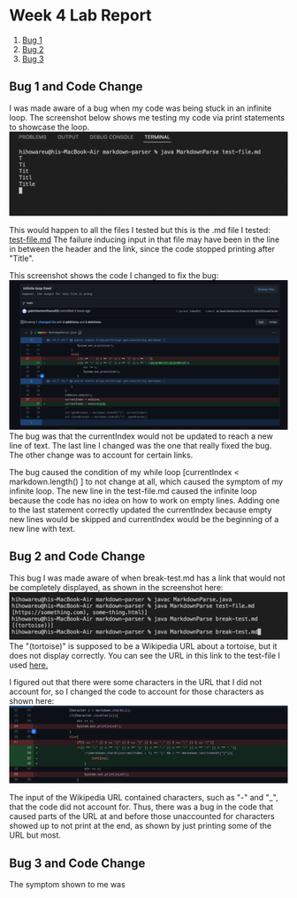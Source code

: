 # Week 4 Lab Report

1. [Bug 1](#bug-1-and-code-change)
2. [Bug 2](#bug-2-and-code-change)
3. [Bug 3](#bug-3-and-code-change)

## Bug 1 and Code Change
I was made aware of a bug when my code was being stuck in an infinite loop. The screenshot below shows me testing my code via print statements to showcase the loop.
![image](images-labreport2/symptom1.png)

This would happen to all the files I tested but this is the .md file I tested: [test-file.md](https://github.com/gabrielseventhucsd25/markdown-parser/blob/main/test-file.md) The failure inducing input in that file may have been in the line in between the header and the link, since the code stopped printing after "Title".

This screenshot shows the code I changed to fix the bug:
![image](images-labreport2/codechangeforbug1.png)
The bug was that the currentIndex would not be updated to reach a new line of text. The last line I changed was the one that really fixed the bug. The other change was to account for certain links.

The bug caused the condition of my while loop [currentIndex < markdown.length() ] to not change at all, which caused the symptom of my infinite loop. The new line in the test-file.md caused the infinite loop because the code has no idea on how to work on empty lines. Adding one to the last statement correctly updated the currentIndex because empty new lines would be skipped and currentIndex would be the beginning of a new line with text.

## Bug 2 and Code Change
This bug I was made aware of when break-test.md has a link that would not be completely displayed, as shown in the screenshot here:
![image](images-labreport2/break-test-incorrect.png)
The "(tortoise)" is supposed to be a Wikipedia URL about a tortoise, but it does not display correctly. You can see the URL in this link to the test-file I used [here.](https://github.com/gabrielseventhucsd25/markdown-parser/blob/main/break-test.md)

I figured out that there were some characters in the URL that I did not account for, so I changed the code to account for those characters as shown here:
![image](images-labreport2/tortoisefix.png)

The input of the Wikipedia URL contained characters, such as "-" and "_", that the code did not account for. Thus, there was a bug in the code that caused parts of the URL at and before those unaccounted for characters showed up to not print at the end, as shown by just printing some of the URL but most. 

## Bug 3 and Code Change
The symptom shown to me was 